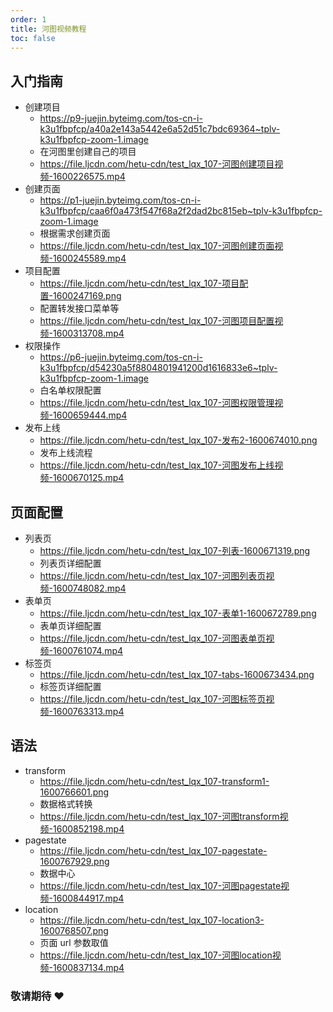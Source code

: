 ```yaml
---
order: 1
title: 河图视频教程
toc: false
---
```


## 入门指南

<div class="next-block-use-cards"></div>

- 创建项目
  - <https://p9-juejin.byteimg.com/tos-cn-i-k3u1fbpfcp/a40a2e143a5442e6a52d51c7bdc69364~tplv-k3u1fbpfcp-zoom-1.image>
  - 在河图里创建自己的项目
  - <https://file.ljcdn.com/hetu-cdn/test_lqx_107-河图创建项目视频-1600226575.mp4>
- 创建页面
  - <https://p1-juejin.byteimg.com/tos-cn-i-k3u1fbpfcp/caa6f0a473f547f68a2f2dad2bc815eb~tplv-k3u1fbpfcp-zoom-1.image>
  - 根据需求创建页面
  - <https://file.ljcdn.com/hetu-cdn/test_lqx_107-河图创建页面视频-1600245589.mp4>
- 项目配置
  - <https://file.ljcdn.com/hetu-cdn/test_lqx_107-项目配置-1600247169.png>
  - 配置转发接口菜单等
  - <https://file.ljcdn.com/hetu-cdn/test_lqx_107-河图项目配置视频-1600313708.mp4>
- 权限操作
  - <https://p6-juejin.byteimg.com/tos-cn-i-k3u1fbpfcp/d54230a5f8804801941200d1616833e6~tplv-k3u1fbpfcp-zoom-1.image>
  - 白名单权限配置
  - <https://file.ljcdn.com/hetu-cdn/test_lqx_107-河图权限管理视频-1600659444.mp4>
- 发布上线
  - <https://file.ljcdn.com/hetu-cdn/test_lqx_107-发布2-1600674010.png>
  - 发布上线流程
  - <https://file.ljcdn.com/hetu-cdn/test_lqx_107-河图发布上线视频-1600670125.mp4>

## 页面配置

<div class="next-block-use-cards"></div>

- 列表页
  - <https://file.ljcdn.com/hetu-cdn/test_lqx_107-列表-1600671319.png>
  - 列表页详细配置
  - <https://file.ljcdn.com/hetu-cdn/test_lqx_107-河图列表页视频-1600748082.mp4>
- 表单页
  - <https://file.ljcdn.com/hetu-cdn/test_lqx_107-表单1-1600672789.png>
  - 表单页详细配置
  - <https://file.ljcdn.com/hetu-cdn/test_lqx_107-河图表单页视频-1600761074.mp4>
- 标签页
  - <https://file.ljcdn.com/hetu-cdn/test_lqx_107-tabs-1600673434.png>
  - 标签页详细配置
  - <https://file.ljcdn.com/hetu-cdn/test_lqx_107-河图标签页视频-1600763313.mp4>

## 语法

<div class="next-block-use-cards"></div>

- transform
  - <https://file.ljcdn.com/hetu-cdn/test_lqx_107-transform1-1600766601.png>
  - 数据格式转换
  - <https://file.ljcdn.com/hetu-cdn/test_lqx_107-河图transform视频-1600852198.mp4>
- pagestate
  - <https://file.ljcdn.com/hetu-cdn/test_lqx_107-pagestate-1600767929.png>
  - 数据中心
  - <https://file.ljcdn.com/hetu-cdn/test_lqx_107-河图pagestate视频-1600844917.mp4>
- location
  - <https://file.ljcdn.com/hetu-cdn/test_lqx_107-location3-1600768507.png>
  - 页面 url 参数取值
  - <https://file.ljcdn.com/hetu-cdn/test_lqx_107-河图location视频-1600837134.mp4>

### 敬请期待 ❤️
